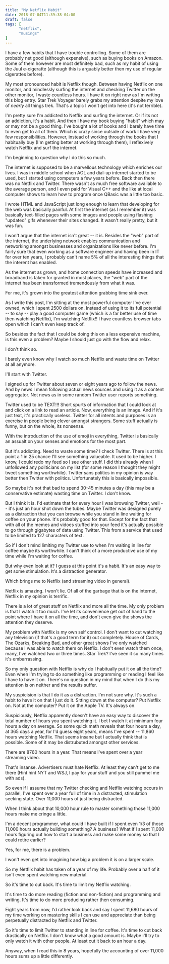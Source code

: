 ```yaml
---
title: "My Netflix Habit"
date: 2018-07-04T11:39:38-04:00
draft: false
tags: [
      "netflix",
      "musings"
]
---
```


I have a few habits that I have trouble controlling.  Some of them are
probably net good (although expensive), such as buying books on
Amazon.  Some of them however are most definitely bad, such as my
habit of using the Juul e-cigeratte (although this is arguably better
then my use of regular cigerattes before).

My most pronounced habit is Netflix though.  Between having Netflix on
one monitor, and mindlessly surfing the internet and checking Twitter
on the other monitor, I waste countless hours.  I have it on right now
as I'm writing this blog entry. Star Trek Voyager barely grabs my
attention despite my love of *nearly* all things trek.  That's a topic
I won't get into here (it's not terrible).

I'm pretty sure I'm addicted to Netflix and surfing the internet.  Or
if its not an addiction, it's a habit.  And then I have my book buying
"habit" which may or may not be a good thing.  I've bought a lot of
books and I barely have time to even get to all of them.  Which is
crazy since outside of work I have very few responsibilities.
However, instead of working through the books that I habitually buy
(I'm getting better at working through them), I reflexively watch
Netflix and surf the internet.

I'm beginning to question why I do this so much.

The internet is supposed to be a marvellous technology which
enriches our lives.  I was in middle school when AOL and dial-up
internet started to be used, but I started using computers a few years
before.  Back then there was no Netflix and Twitter.  There wasn't as
much free software available to the average person, and I even paid
for Visual C++ and the like at local computer shows to learn how to
program once QBasic was a little too basic.

I wrote HTML and JavaScript just long enough to learn that developing
for the web was basically painful.  At first the internet (as I
remember it) was basically text-filled pages with some images and
people using flashing "updated" gifs whenever their sites changed.  It
wasn't really pretty, but it was fun.

I won't argue that the internet isn't great -- it is.  Besides the
"web" part of the internet, the underlying network enables
communication and networking amongst businesses and organizations like
never before.  I'm fairly sure that even working as a software
engineer and having been in IT for over ten years, I probably can't
name 5% of all the interesting things that the interent has enabled.

As the internet as grown, and home connection speeds have increased
and broadband is taken for granted in most places, the "web" part of
the internet has been transformed tremendously from what it was.

For me, it's grown into the greatest attention grabbing time sink
ever.

As I write this post, I'm sitting at the most powerful computer I've
ever owned, which I spent 2500 dollars on.  Instead of using it to its
full potential -- to say -- play a good computer game (which is a far
better use of time then watching Netflix), I'm watching Netflix!!  I
have countless browser tabs open which I can't even keep track of.

So besides the fact that I could be doing this on a less expensive
machine, is this even a problem?  Maybe I should just go with the flow
and relax.

I don't think so.

I barely even know why I watch so much Netflix and waste time on
Twitter at all anymore.

I'll start with Twitter.

I signed up for Twitter about seven or eight years ago to follow the
news.  And by news I mean following actual news sources and using it
as a content aggregator.  Not news as in some random Twitter user
reports something.

Twitter used to be TEXT!!!  Short spurts of information that I could
look at and click on a link to read an article.  Now, everything is an
image.  And if it's just text, it's practically useless.  Twitter for
all intents and purposes is an exercise in people being clever amongst
strangers.  Some stuff actually is funny, but on the whole, its
nonsense.

With the introduction of the use of emoji in everything, Twitter is
basically an assualt on your senses and emotions for the most part.

But it's addicting.  Need to waste some time?  I check Twitter.  There
is at this point a 1 in 25 chance I'll see something valueable.  It
used to be higher.  I know, I could redo my feed so I see other stuff.
I did this already when I unfollowed any politicians on my list (for
some reason I thought they might tweet something worthwhile).  Twitter
sans politics in my opinion is way better then Twitter with politics.
Unfortunately this is basically impossible.

So maybe it's not that bad to spend 30-45 minutes a day (this may be a
conservative estimate) wasting time on Twitter.  I don't know.

But I think it is.  I'd estimate that for every hour I was browsing
Twitter, well -- it's just an hour shot down the tubes.  Maybe Twitter
was designed purely as a distraction that you can browse while you
stand in line waiting for coffee on your phone.  It's probably good
for that.  Except for the fact that with all of the memes and vidoes
stuffed into your feed it's actually possible to go through gigabytes
of data using Twitter.  This from a service that used to be limited to 127
characters of text.

So if I don't mind limiting my Twitter use to when I'm waiting in line
for coffee maybe its worthwhile.  I can't think of a more productive
use of my time while I'm waiting for coffee.

But why even look at it?  I guess at this point it's a habit.  It's an
easy way to get some stimulation.  It's a distraction generator.

Which brings me to Netflix (and streaming video in general).

Netflix is amazing.  I won't lie.  Of all of the garbage that is on
the internet, Netflix in my opinion is terrific.

There is a lot of great stuff on Netflix and more all the time.  My
only problem is that I watch it too much.  I've let its convenience
get out of hand to the point where I have it on all the time, and
don't even give the shows the attention they deserve.

My problem with Netflix is my own self control.  I don't want to cut
watching any television (if that's a good term for it) out
completely.  House of Cards, The Ozarks, Breaking Bad, and other great
shows I've only watched because I was able to watch them on Netflix.
I don't even watch them once, many, I've watched two or three times.
Star Trek?  I've seen it so many times it's embarrassing.

So my only question with Netflix is why do I habitually put it on all
the time?  Even when I'm trying to do something like programming or
reading I feel like I have to have it on.  There's no question in my
mind that when I do this my attention is on neither and the results
suffer.

My suspicision is that I do it as a distraction.  I'm not sure why.
It's such a habit to have it on that I just do it.  Sitting down at
the computer?  Put Netflix on.  Not at the computer?  Put it on the
Apple TV.  It's always on.

Suspiciously, Netflix apparently doesn't have an easy way to discover
the total number of hours you spent watching it.  I bet I watch it at
minimum four hours a day on average.  So some quick math reveals that
four hours a day, at 365 days a year, for I'd guess eight years, means
I've spent -- 11,860 hours watching Netflix.  That seems insane but I
actually think that is possible.  Some of it may be distrubuted
amongst other services.

There are 8760 hours in a year.  That means I've spent over a year
streaming video.

That's insanse.  Advertisers must hate Netflix.  At least they can't
get to me there (Hint hint NYT and WSJ, I pay for your stuff and you
still pummel me with ads).

So even if I assume that my Twitter checking and Netflix watching
occurs in parallel, I've spent over a year full of time in a
distracted, stimulation seeking state.  Over 11,000 hours of just
being distracted.

When I think about that 10,000 hour rule to master something those
11,000 hours make me cringe a little.

I'm a decent programmer, what could I have built if I spent even 1/3
of those 11,000 hours actually building something?  A business?  What
if I spent 11,000 hours figuring out how to start a business and make
some money so that I could retire earlier?

Yes, for me, there is a problem.

I won't even get into imagining how big a problem it is on a larger
scale.

So my Netflix habit has taken of a year of my life.  Probably over a
half of it isn't even spent watching new material.

So it's time to cut back.  It's time to limit my Netflix watching.

It's time to do more reading (fiction and non-fiction) and programming
and writing.  It's time to do more producing rather then consuming.

Eight years from now, I'd rather look back and say I spent 11,680
hours of my time working on mastering skills I can use and appreciate
than being perpetually distracted by Netflix and Twitter.

So it's time to limit Twitter to standing in line for coffee.  It's
time to cut back drastically on Netflix.  I don't know what a good
amount is.  Maybe I'll try to only watch it with other people.  At
least cut it back to an hour a day.

Anyway, when I read this in 8 years, hopefully the accounting of over
11,000 hours sums up a little differently.










